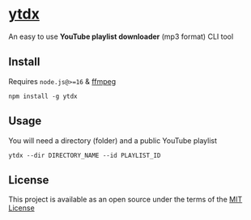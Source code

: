 # [ytdx](https://github.com/codingstudios/ytdx)
An easy to use **YouTube playlist downloader** (mp3 format) CLI tool

## Install
Requires `node.js@>=16` & [ffmpeg](https://www.ffmpeg.org)
```
npm install -g ytdx
```

## Usage
You will need a directory (folder) and a public YouTube playlist
```
ytdx --dir DIRECTORY_NAME --id PLAYLIST_ID
```

## License
This project is available as an open source under the terms of the [MIT License](https://github.com/codingstudios/ytdx/blob/main/LICENSE)


